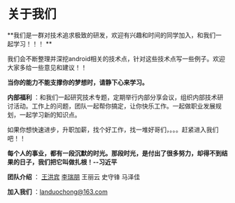 # 关于我们

**我们是一群对技术追求极致的研发，欢迎有兴趣和时间的同学加入，和我们一起学习！！！ **

我们会不断整理并深挖android相关的技术点，针对这些技术点写一些例子。欢迎大家多给一些意见和建议！！

**当你的能力不能支撑你的梦想时，请静下心来学习。**



**内部福利** ：和我们一起研究技术专题，定期举行内部分享会议，组织内部技术研讨活动。工作上的问题，团队一起帮你搞定，让你快乐工作。一起做职业发展规划，一起学习新的知识点。

如果你想快速进步，升职加薪，找个好工作，找一堆好哥们，。。。赶紧进入我们吧！！

**每个人的事业，都有一段沉默的时光。那段时光，是付出了很多努力，却得不到结果的日子，我们把它叫做扎根！--习近平**



**团队介绍** ： [王洪宾](王洪宾.md)  [李瑞朋](李瑞朋.md)  王丽云  史守锋  马泽佳

**加入我们** ：landuochong@163.com

